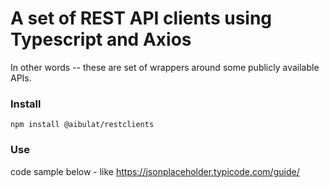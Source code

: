 # A set of REST API clients using Typescript and Axios

In other words -- these are set of wrappers around some publicly available APIs.

###  Install

`npm install @aibulat/restclients`

### Use

code sample below - like https://jsonplaceholder.typicode.com/guide/

